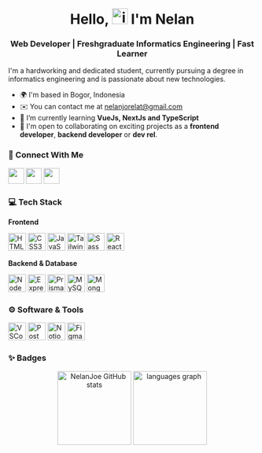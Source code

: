 <h1 align="center">
 Hello, <img src="https://user-images.githubusercontent.com/18350557/176309783-0785949b-9127-417c-8b55-ab5a4333674e.gif" alt="img" width="32" height="32"/> I'm Nelan
</h1>
<h3 align="center">
 Web Developer | Freshgraduate Informatics Engineering | Fast Learner 
</h3>

I'm a hardworking and dedicated student, currently pursuing a degree in informatics engineering and is passionate about new technologies.

* 🌍  I'm based in Bogor, Indonesia
* ✉️  You can contact me at [nelanjorelat@gmail.com](mailto:nelanjorelat@gmail.com)
* 🧠  I’m currently learning **VueJs, NextJs and TypeScript**
* 🤝 I'm open to collaborating on exciting projects as a **frontend developer**, **backend developer** or **dev rel**.


<div align="left">
 <h3>📱 Connect With Me</h4>
 <p> 
  <a href="http://www.instagram.com/nelan_17" target="_blank" rel="noreferrer"><img src="https://raw.githubusercontent.com/danielcranney/readme-generator/main/public/icons/socials/instagram.svg" width="32" height="32" /></a> 
  <a href="www.linkedin.com/in/nelan17" target="_blank" rel="noreferrer"><img src="https://raw.githubusercontent.com/danielcranney/readme-generator/main/public/icons/socials/linkedin.svg" width="32" height="32" /></a>
  <a href="https://www.github.com/nelanjoe" target="_blank" rel="noreferrer"><img src="https://raw.githubusercontent.com/danielcranney/readme-generator/main/public/icons/socials/github.svg" width="32" height="32" /></a> 
 </p>
</div>


### 💻 Tech Stack

**Frontend**
<p align="left">
  <a href="https://www.w3schools.com/html" target="_blank" rel="noreferrer"><img src="https://raw.githubusercontent.com/danielcranney/readme-generator/main/public/icons/skills/html5-colored.svg" width="36" height="36" alt="HTML5" /></a>
 <a href="https://www.w3schools.com/css" target="_blank" rel="noreferrer"><img src="https://raw.githubusercontent.com/danielcranney/readme-generator/main/public/icons/skills/css3-colored.svg" width="36" height="36" alt="CSS3" /></a>
 <a href="https://developer.mozilla.org/en-US/docs/Web/JavaScript" target="_blank" rel="noreferrer"><img src="https://raw.githubusercontent.com/danielcranney/readme-generator/main/public/icons/skills/javascript-colored.svg" width="36" height="36" alt="JavaScript" /></a>
 <a href="https://tailwindcss.com/" target="_blank" rel="noreferrer"><img src="https://raw.githubusercontent.com/danielcranney/readme-generator/main/public/icons/skills/tailwindcss-colored.svg" width="36" height="36" alt="TailwindCSS" /></a>
 <a href="https://sass-lang.com/" target="_blank" rel="noreferrer"><img src="https://raw.githubusercontent.com/danielcranney/readme-generator/main/public/icons/skills/sass-colored.svg" width="36" height="36" alt="Sass" /></a>
 <a href="https://react.dev/" target="_blank" rel="noreferrer"><img src="https://raw.githubusercontent.com/danielcranney/readme-generator/main/public/icons/skills/react-colored.svg" width="36" height="36" alt="ReactJs" /></a>
</p>
 
**Backend & Database**

<p align="left">
 <a href="https://nodejs.org/en/" target="_blank" rel="noreferrer"><img src="https://raw.githubusercontent.com/danielcranney/readme-generator/main/public/icons/skills/nodejs-colored.svg" width="36" height="36" alt="NodeJS" /></a>
 <a href="https://expressjs.com/" target="_blank" rel="noreferrer"><img src="https://raw.githubusercontent.com/danielcranney/readme-generator/main/public/icons/skills/express-colored.svg" width="36" height="36" alt="Express" /></a>
 <a href="https://www.prisma.io/" target="_blank" rel="noreferrer"><img src="https://noticon-static.tammolo.com/dgggcrkxq/image/upload/v1639528774/noticon/ouggkwymgzlbt4ir8ne0.png" width="36" height="36" alt="Prisma ORM" /></a>
 <a href="https://www.mysql.com/" target="_blank" rel="noreferrer"><img src="https://raw.githubusercontent.com/danielcranney/readme-generator/main/public/icons/skills/mysql-colored.svg" width="36" height="36" alt="MySQL" /></a>
 <a href="https://www.mongodb.com/" target="_blank" rel="noreferrer"><img src="https://raw.githubusercontent.com/danielcranney/readme-generator/main/public/icons/skills/mongodb-colored.svg" width="36" height="36" alt="MongoDB" /></a>
</p>

### ⚙️ Software & Tools
<p align="left">
 <a href="https://code.visualstudio.com/" target="_blank" rel="noreferrer">
  <img src="https://noticon-static.tammolo.com/dgggcrkxq/image/upload/v1568917735/noticon/aeui5qns4zczje6eejpc.png" width="36" height="36" alt="VSCode" /></a>
 <a href="https://www.postman.com/" target="_blank" rel="noreferrer">
  <img src="https://noticon-static.tammolo.com/dgggcrkxq/image/upload/v1566914838/noticon/qlfe77nbcvdscm762prm.png" width="36" height="36" alt="Postman" /></a>
 <a href="https://notion.so/" target="_blank" rel="noreferrer">
  <img src="https://noticon-static.tammolo.com/dgggcrkxq/image/upload/v1570106347/noticon/hx52ypkqqdzjdvd8iaid.svg" width="36" height="36" alt="Notion" /></a>
 <a href="https://www.figma.com/" target="_blank" rel="noreferrer"><img src="https://raw.githubusercontent.com/danielcranney/readme-generator/main/public/icons/skills/figma-colored.svg" width="36" height="36" alt="Figma" /></a>
</p>

### ✨ Badges

<div align="center">
   <img src="https://github-readme-stats.vercel.app/api?username=NelanJoe&show_icons=true&hide=contribs&count_private=true" alt="NelanJoe GitHub stats" height="150"/>
   <img src="https://github-readme-stats.vercel.app/api/top-langs?locale=en&hide_title=false&layout=compact&card_width=320&langs_count=4&theme=default&hide_border=false&username=NelanJoe" alt="languages graph"  height="150" />
</div>





